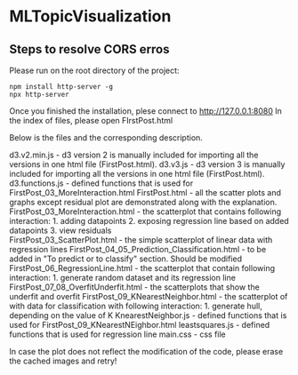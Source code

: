 # MLTopicVisualization

## Steps to resolve CORS erros
Please run on the root directory of the project: 
``` 
npm install http-server -g
npx http-server
```
Once you finished the installation, plese connect to http://127.0.0.1:8080
In the index of files, please open FIrstPost.html

Below is the files and the corresponding description. 

d3.v2.min.js - d3 version 2 is manually included for importing all the versions in one html file (FirstPost.html).
d3.v3.js - d3 version 3 is manually included for importing all the versions in one html file (FirstPost.html).  
d3.functions.js - defined functions that is used for FirstPost_03_MoreInteraction.html
FirstPost.html - all the scatter plots and graphs except residual plot are demonstrated along with the explanation. 
FirstPost_03_MoreInteraction.html - the scatterplot that contains following interaction: 1. adding datapoints 2. exposing regression line based on added datapoints 3. view residuals  
FirstPost_03_ScatterPlot.html - the simple scatterplot of linear data with regression lines 
FirstPost_04_05_Prediction_Classification.html - to be added in "To predict or to classify" section. Should be modified
FirstPost_06_RegressionLine.html - the scatterplot that contain following interaction: 1. generate random dataset and its regression line
FirstPost_07_08_OverfitUnderfit.html - the scatterplots that show the underfit and overfit
FirstPost_09_KNearestNeighbor.html - the scatterplot of with data for classification with following interaction: 1. generate hull, depending on the value of K
KnearestNeighbor.js - defined functions that is used for FirstPost_09_KNearestNEighbor.html
leastsquares.js - defined functions that is used for regression line 
main.css - css file 

In case the plot does not reflect the modification of the code, please erase the cached images and retry!
